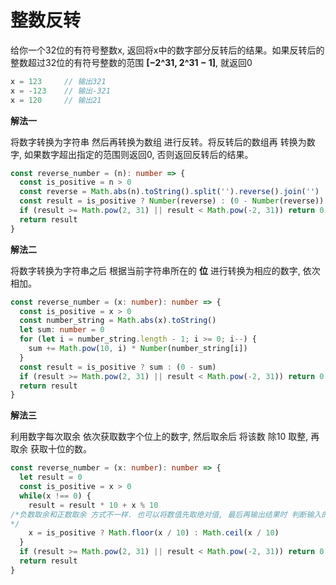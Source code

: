 # 整数反转

  给你一个32位的有符号整数x, 返回将x中的数字部分反转后的结果。如果反转后的整数超过32位的有符号整数的范围 **[−2^31,  2^31 − 1]**, 就返回0

```js
x = 123     // 输出321
x = -123    // 输出-321
x = 120     // 输出21
```

**解法一**

  将数字转换为字符串 然后再转换为数组 进行反转。将反转后的数组再 转换为数字, 如果数字超出指定的范围则返回0, 否则返回反转后的结果。
```ts
const reverse_number = (n): number => {
  const is_positive = n > 0
  const reverse = Math.abs(n).toString().split('').reverse().join('')
  const result = is_positive ? Number(reverse) : (0 - Number(reverse))
  if (result >= Math.pow(2, 31) || result < Math.pow(-2, 31)) return 0
  return result
}
```

**解法二**

  将数字转换为字符串之后 根据当前字符串所在的 **位** 进行转换为相应的数字, 依次相加。

```ts
const reverse_number = (x: number): number => {
  const is_positive = x > 0
  const number_string = Math.abs(x).toString()
  let sum: number = 0
  for (let i = number_string.length - 1; i >= 0; i--) {
    sum += Math.pow(10, i) * Number(number_string[i])
  }
  const result = is_positive ? sum : (0 - sum)
  if (result >= Math.pow(2, 31) || result < Math.pow(-2, 31)) return 0
  return result
}
```

**解法三**
  
  利用数字每次取余 依次获取数字个位上的数字, 然后取余后 将该数 除10 取整, 再取余 获取十位的数。
```ts
const reverse_number = (x: number): number => {
  let result = 0
  const is_positive = x > 0
  while(x !== 0) {
    result = result * 10 + x % 10
/*负数取余和正数取余 方式不一样. 也可以将数值先取绝对值, 最后再输出结果时 判断输入的是正数 还是负数处理
*/
    x = is_positive ? Math.floor(x / 10) : Math.ceil(x / 10)
  }
  if (result >= Math.pow(2, 31) || result < Math.pow(-2, 31)) return 0
  return result
}
```
